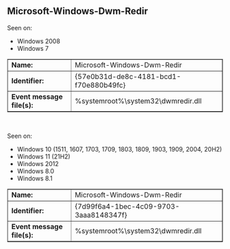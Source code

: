 ## Microsoft-Windows-Dwm-Redir

Seen on:
* Windows 2008
* Windows 7

<table border="1" class="docutils">
  <tbody>
    <tr>
      <td><b>Name:</b></td>
      <td>Microsoft-Windows-Dwm-Redir</td>
    </tr>
    <tr>
      <td><b>Identifier:</b></td>
      <td>{57e0b31d-de8c-4181-bcd1-f70e880b49fc}</td>
    </tr>
    <tr>
      <td><b>Event message file(s):</b></td>
      <td>%systemroot%\system32\dwmredir.dll</td>
    </tr>
  </tbody>
</table>

&nbsp;

Seen on:
* Windows 10 (1511, 1607, 1703, 1709, 1803, 1809, 1903, 1909, 2004, 20H2)
* Windows 11 (21H2)
* Windows 2012
* Windows 8.0
* Windows 8.1

<table border="1" class="docutils">
  <tbody>
    <tr>
      <td><b>Name:</b></td>
      <td>Microsoft-Windows-Dwm-Redir</td>
    </tr>
    <tr>
      <td><b>Identifier:</b></td>
      <td>{7d99f6a4-1bec-4c09-9703-3aaa8148347f}</td>
    </tr>
    <tr>
      <td><b>Event message file(s):</b></td>
      <td>%systemroot%\system32\dwmredir.dll</td>
    </tr>
  </tbody>
</table>

&nbsp;

